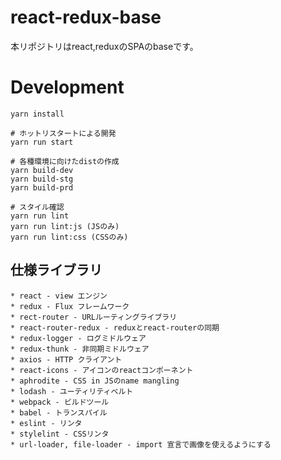 # react-redux-base
本リポジトリはreact,reduxのSPAのbaseです。

# Development

    yarn install

    # ホットリスタートによる開発
    yarn run start

    # 各種環境に向けたdistの作成
    yarn build-dev
    yarn build-stg
    yarn build-prd

    # スタイル確認
    yarn run lint
    yarn run lint:js (JSのみ)
    yarn run lint:css (CSSのみ)


## 仕様ライブラリ

    * react - view エンジン
    * redux - Flux フレームワーク
    * rect-router - URLルーティングライブラリ
    * react-router-redux - reduxとreact-routerの同期
    * redux-logger - ログミドルウェア
    * redux-thunk - 非同期ミドルウェア
    * axios - HTTP クライアント
    * react-icons - アイコンのreactコンポーネント
    * aphrodite - CSS in JSのname mangling
    * lodash - ユーティリティベルト
    * webpack - ビルドツール
    * babel - トランスパイル
    * eslint - リンタ
    * stylelint - CSSリンタ
    * url-loader, file-loader - import 宣言で画像を使えるようにする
